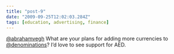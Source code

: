 ```yaml
---
title: "post-9"
date: "2009-09-25T12:02:03.284Z"
tags: [education, advertising, finance]
---
```


<a href="http://twitter.com/abrahamvegh" class="user">@abrahamvegh</a> What are your plans for adding more currencies to <a href="http://twitter.com/denominations" class="user">@denominations</a>? I&#x2019;d love to see support for&#xA0;<span class="caps">AED</span>.
